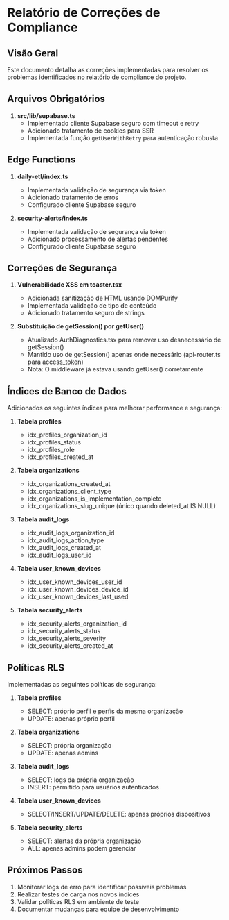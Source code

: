 # Relatório de Correções de Compliance

## Visão Geral
Este documento detalha as correções implementadas para resolver os problemas identificados no relatório de compliance do projeto.

## Arquivos Obrigatórios
1. **src/lib/supabase.ts**
   - Implementado cliente Supabase seguro com timeout e retry
   - Adicionado tratamento de cookies para SSR
   - Implementada função `getUserWithRetry` para autenticação robusta

## Edge Functions
1. **daily-etl/index.ts**
   - Implementada validação de segurança via token
   - Adicionado tratamento de erros
   - Configurado cliente Supabase seguro

2. **security-alerts/index.ts**
   - Implementada validação de segurança via token
   - Adicionado processamento de alertas pendentes
   - Configurado cliente Supabase seguro

## Correções de Segurança
1. **Vulnerabilidade XSS em toaster.tsx**
   - Adicionada sanitização de HTML usando DOMPurify
   - Implementada validação de tipo de conteúdo
   - Adicionado tratamento seguro de strings

2. **Substituição de getSession() por getUser()**
   - Atualizado AuthDiagnostics.tsx para remover uso desnecessário de getSession()
   - Mantido uso de getSession() apenas onde necessário (api-router.ts para access_token)
   - Nota: O middleware já estava usando getUser() corretamente

## Índices de Banco de Dados
Adicionados os seguintes índices para melhorar performance e segurança:

1. **Tabela profiles**
   - idx_profiles_organization_id
   - idx_profiles_status
   - idx_profiles_role
   - idx_profiles_created_at

2. **Tabela organizations**
   - idx_organizations_created_at
   - idx_organizations_client_type
   - idx_organizations_is_implementation_complete
   - idx_organizations_slug_unique (único quando deleted_at IS NULL)

3. **Tabela audit_logs**
   - idx_audit_logs_organization_id
   - idx_audit_logs_action_type
   - idx_audit_logs_created_at
   - idx_audit_logs_user_id

4. **Tabela user_known_devices**
   - idx_user_known_devices_user_id
   - idx_user_known_devices_device_id
   - idx_user_known_devices_last_used

5. **Tabela security_alerts**
   - idx_security_alerts_organization_id
   - idx_security_alerts_status
   - idx_security_alerts_severity
   - idx_security_alerts_created_at

## Políticas RLS
Implementadas as seguintes políticas de segurança:

1. **Tabela profiles**
   - SELECT: próprio perfil e perfis da mesma organização
   - UPDATE: apenas próprio perfil

2. **Tabela organizations**
   - SELECT: própria organização
   - UPDATE: apenas admins

3. **Tabela audit_logs**
   - SELECT: logs da própria organização
   - INSERT: permitido para usuários autenticados

4. **Tabela user_known_devices**
   - SELECT/INSERT/UPDATE/DELETE: apenas próprios dispositivos

5. **Tabela security_alerts**
   - SELECT: alertas da própria organização
   - ALL: apenas admins podem gerenciar

## Próximos Passos
1. Monitorar logs de erro para identificar possíveis problemas
2. Realizar testes de carga nos novos índices
3. Validar políticas RLS em ambiente de teste
4. Documentar mudanças para equipe de desenvolvimento 